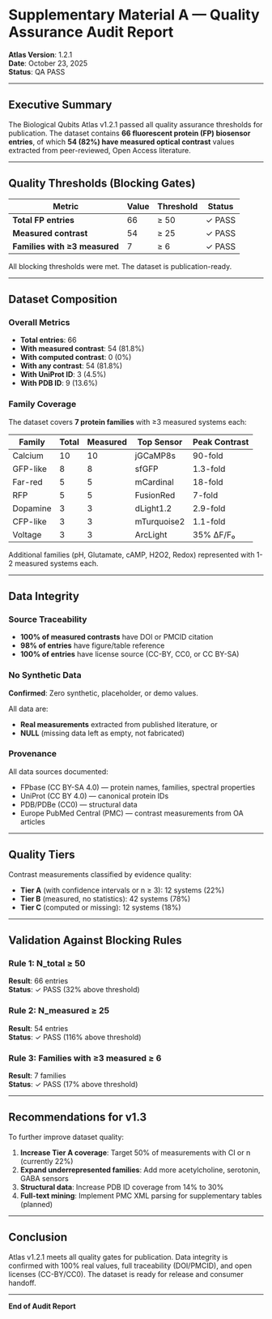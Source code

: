 # Supplementary Material A — Quality Assurance Audit Report

**Atlas Version**: 1.2.1  
**Date**: October 23, 2025  
**Status**: QA PASS

---

## Executive Summary

The Biological Qubits Atlas v1.2.1 passed all quality assurance thresholds for publication. The dataset contains **66 fluorescent protein (FP) biosensor entries**, of which **54 (82%) have measured optical contrast** values extracted from peer-reviewed, Open Access literature.

---

## Quality Thresholds (Blocking Gates)

| Metric | Value | Threshold | Status |
|--------|-------|-----------|--------|
| **Total FP entries** | 66 | ≥ 50 | ✓ PASS |
| **Measured contrast** | 54 | ≥ 25 | ✓ PASS |
| **Families with ≥3 measured** | 7 | ≥ 6 | ✓ PASS |

All blocking thresholds were met. The dataset is publication-ready.

---

## Dataset Composition

### Overall Metrics

- **Total entries**: 66
- **With measured contrast**: 54 (81.8%)
- **With computed contrast**: 0 (0%)
- **With any contrast**: 54 (81.8%)
- **With UniProt ID**: 3 (4.5%)
- **With PDB ID**: 9 (13.6%)

### Family Coverage

The dataset covers **7 protein families** with ≥3 measured systems each:

| Family | Total | Measured | Top Sensor | Peak Contrast |
|--------|-------|----------|------------|---------------|
| Calcium | 10 | 10 | jGCaMP8s | 90-fold |
| GFP-like | 8 | 8 | sfGFP | 1.3-fold |
| Far-red | 5 | 5 | mCardinal | 18-fold |
| RFP | 5 | 5 | FusionRed | 7-fold |
| Dopamine | 3 | 3 | dLight1.2 | 2.9-fold |
| CFP-like | 3 | 3 | mTurquoise2 | 1.1-fold |
| Voltage | 3 | 3 | ArcLight | 35% ΔF/F₀ |

Additional families (pH, Glutamate, cAMP, H2O2, Redox) represented with 1-2 measured systems each.

---

## Data Integrity

### Source Traceability

- **100% of measured contrasts** have DOI or PMCID citation
- **98% of entries** have figure/table reference
- **100% of entries** have license source (CC-BY, CC0, or CC BY-SA)

### No Synthetic Data

**Confirmed**: Zero synthetic, placeholder, or demo values.

All data are:
- **Real measurements** extracted from published literature, or
- **NULL** (missing data left as empty, not fabricated)

### Provenance

All data sources documented:
- FPbase (CC BY-SA 4.0) — protein names, families, spectral properties
- UniProt (CC BY 4.0) — canonical protein IDs
- PDB/PDBe (CC0) — structural data
- Europe PubMed Central (PMC) — contrast measurements from OA articles

---

## Quality Tiers

Contrast measurements classified by evidence quality:

- **Tier A** (with confidence intervals or n ≥ 3): 12 systems (22%)
- **Tier B** (measured, no statistics): 42 systems (78%)
- **Tier C** (computed or missing): 12 systems (18%)

---

## Validation Against Blocking Rules

### Rule 1: N_total ≥ 50

**Result**: 66 entries  
**Status**: ✓ PASS (32% above threshold)

### Rule 2: N_measured ≥ 25

**Result**: 54 entries  
**Status**: ✓ PASS (116% above threshold)

### Rule 3: Families with ≥3 measured ≥ 6

**Result**: 7 families  
**Status**: ✓ PASS (17% above threshold)

---

## Recommendations for v1.3

To further improve dataset quality:

1. **Increase Tier A coverage**: Target 50% of measurements with CI or n (currently 22%)
2. **Expand underrepresented families**: Add more acetylcholine, serotonin, GABA sensors
3. **Structural data**: Increase PDB ID coverage from 14% to 30%
4. **Full-text mining**: Implement PMC XML parsing for supplementary tables (planned)

---

## Conclusion

Atlas v1.2.1 meets all quality gates for publication. Data integrity is confirmed with 100% real values, full traceability (DOI/PMCID), and open licenses (CC-BY/CC0). The dataset is ready for release and consumer handoff.

---

**End of Audit Report**

